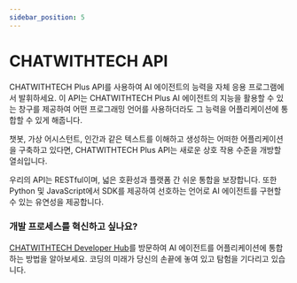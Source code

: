 ```yaml
---
sidebar_position: 5
---
```


# CHATWITHTECH API
CHATWITHTECH Plus API를 사용하여 AI 에이전트의 능력을 자체 응용 프로그램에서 발휘하세요. 이 API는 CHATWITHTECH Plus AI 에이전트의 지능을 활용할 수 있는 창구를 제공하여 어떤 프로그래밍 언어를 사용하더라도 그 능력을 어플리케이션에 통합할 수 있게 해줍니다.

챗봇, 가상 어시스턴트, 인간과 같은 텍스트를 이해하고 생성하는 어떠한 어플리케이션을 구축하고 있다면, CHATWITHTECH Plus API는 새로운 상호 작용 수준을 개방할 열쇠입니다.

우리의 API는 RESTful이며, 넓은 호환성과 플랫폼 간 쉬운 통합을 보장합니다. 또한 Python 및 JavaScript에서 SDK를 제공하여 선호하는 언어로 AI 에이전트를 구현할 수 있는 유연성을 제공합니다.

### 개발 프로세스를 혁신하고 싶나요?
[CHATWITHTECH Developer Hub](https://developers.CHATWITHTECH.co/)를 방문하여 AI 에이전트를 어플리케이션에 통합하는 방법을 알아보세요. 코딩의 미래가 당신의 손끝에 놓여 있고 탐험을 기다리고 있습니다.
